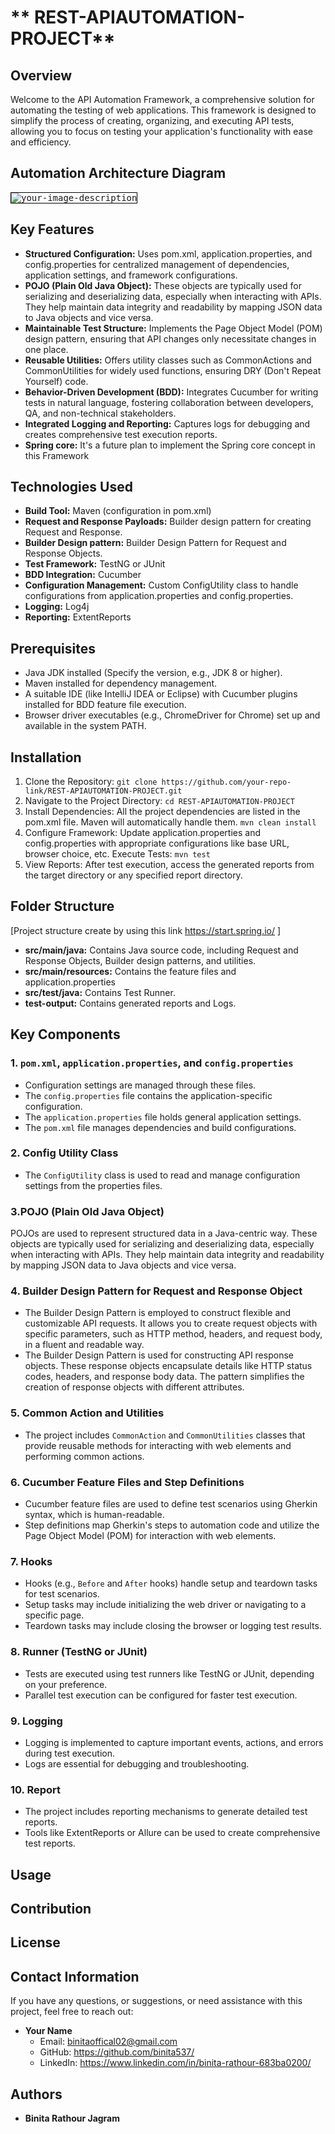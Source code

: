 ﻿# ** REST-APIAUTOMATION-PROJECT**


## Overview
Welcome to the API Automation Framework, a comprehensive solution for automating the testing of web applications. This framework is designed to simplify the process of creating, organizing, and executing API tests, allowing you to focus on testing your application's functionality with ease and efficiency.

## Automation Architecture Diagram


<kbd>
<img src="https://github.com/binita537/REST-APIAUTOMATION-PROJECT/assets/75611677/edf1ae13-3450-4a85-9760-a7e44e03fc98" alt="your-image-description" style="border: 1px solid black;">
</kbd>







## Key Features
* **Structured Configuration:** Uses pom.xml, application.properties, and config.properties for centralized management of dependencies, application settings, and framework configurations.
* **POJO (Plain Old Java Object):**  These objects are typically used for serializing and deserializing data, especially when interacting with APIs. They help maintain data integrity and readability by mapping JSON data to Java objects and vice versa.
* **Maintainable Test Structure:** Implements the Page Object Model (POM) design pattern, ensuring that API changes only necessitate changes in one place.
* **Reusable Utilities:** Offers utility classes such as CommonActions and CommonUtilities for widely used functions, ensuring DRY (Don't Repeat Yourself) code.
* **Behavior-Driven Development (BDD):** Integrates Cucumber for writing tests in natural language, fostering collaboration between developers, QA, and non-technical stakeholders.
* **Integrated Logging and Reporting:** Captures logs for debugging and creates comprehensive test execution reports.
*  **Spring core:** It's a future plan to implement the Spring core concept in this Framework

## Technologies Used
* **Build Tool:** Maven (configuration in pom.xml)
* **Request and Response Payloads:** Builder design pattern for creating Request and Response.
* **Builder Design pattern:** Builder Design Pattern for Request and Response Objects.
* **Test Framework:** TestNG or JUnit
* **BDD Integration:** Cucumber
* **Configuration Management:** Custom ConfigUtility class to handle configurations from application.properties and config.properties.
* **Logging:**  Log4j
* **Reporting:** ExtentReports 

## Prerequisites
* Java JDK installed (Specify the version, e.g., JDK 8 or higher).
* Maven installed for dependency management.
* A suitable IDE (like IntelliJ IDEA or Eclipse) with Cucumber plugins installed for BDD feature file execution.
* Browser driver executables (e.g., ChromeDriver for Chrome) set up and available in the system PATH.


## Installation
1. Clone the Repository:
`git clone https://github.com/your-repo-link/REST-APIAUTOMATION-PROJECT.git`
3. Navigate to the Project Directory:
 `cd REST-APIAUTOMATION-PROJECT`
4. Install Dependencies:
  All the project dependencies are listed in the pom.xml file. Maven will automatically handle them.
   `mvn clean install`
5. Configure Framework:
    Update application.properties and config.properties with appropriate configurations like base URL, browser choice, etc.
    Execute Tests:
    `mvn test`
6. View Reports:
   After test execution, access the generated reports from the target directory or any specified report directory.

## Folder Structure
[Project structure create by using this link https://start.spring.io/ ]
* **src/main/java:** Contains Java source code, including Request and Response Objects, Builder design patterns, and utilities.
* **src/main/resources:** Contains the feature files and application.properties
* **src/test/java:** Contains Test Runner.
* **test-output:** Contains generated reports and Logs.


## Key Components

### 1. `pom.xml`, `application.properties`, and `config.properties`
- Configuration settings are managed through these files.
- The `config.properties` file contains the application-specific configuration.
- The `application.properties` file holds general application settings.
- The `pom.xml` file manages dependencies and build configurations.

### 2. Config Utility Class
- The `ConfigUtility` class is used to read and manage configuration settings from the properties files.

### 3.POJO (Plain Old Java Object)
POJOs are used to represent structured data in a Java-centric way. These objects are typically used for serializing and deserializing data, especially when interacting with APIs. They help maintain data integrity and readability by mapping JSON data to Java objects and vice versa.

### 4. Builder Design Pattern for Request and Response Object
- The Builder Design Pattern is employed to construct flexible and customizable API requests. It allows you to create request objects with specific parameters, such as HTTP method, headers, and request body, in a fluent and readable way.
- The Builder Design Pattern is used for constructing API response objects. These response objects encapsulate details like HTTP status codes, headers, and response body data. The pattern simplifies the creation of response objects with different attributes.

### 5. Common Action and Utilities
- The project includes `CommonAction` and `CommonUtilities` classes that provide reusable methods for interacting with web elements and performing common actions.

### 6. Cucumber Feature Files and Step Definitions
- Cucumber feature files are used to define test scenarios using Gherkin syntax, which is human-readable.
- Step definitions map Gherkin's steps to automation code and utilize the Page Object Model (POM) for interaction with web elements.

### 7. Hooks
- Hooks (e.g., `Before` and `After` hooks) handle setup and teardown tasks for test scenarios.
- Setup tasks may include initializing the web driver or navigating to a specific page.
- Teardown tasks may include closing the browser or logging test results.

### 8. Runner (TestNG or JUnit)
- Tests are executed using test runners like TestNG or JUnit, depending on your preference.
- Parallel test execution can be configured for faster test execution.

### 9. Logging
- Logging is implemented to capture important events, actions, and errors during test execution.
- Logs are essential for debugging and troubleshooting.

### 10. Report
- The project includes reporting mechanisms to generate detailed test reports.
- Tools like ExtentReports or Allure can be used to create comprehensive test reports.

## Usage

## Contribution

## License

## Contact Information
If you have any questions, or suggestions, or need assistance with this project, feel free to reach out:

- **Your Name**
  - Email: binitaoffical02@gmail.com 
  - GitHub: https://github.com/binita537/
  - LinkedIn: https://www.linkedin.com/in/binita-rathour-683ba0200/

## Authors
- **Binita Rathour Jagram**

